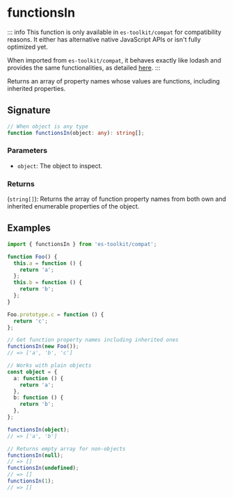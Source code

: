 # functionsIn

::: info
This function is only available in `es-toolkit/compat` for compatibility reasons. It either has alternative native JavaScript APIs or isn't fully optimized yet.

When imported from `es-toolkit/compat`, it behaves exactly like lodash and provides the same functionalities, as detailed [here](../../../compatibility.md).
:::

Returns an array of property names whose values are functions, including inherited properties.

## Signature

```typescript
// When object is any type
function functionsIn(object: any): string[];
```

### Parameters

- `object`: The object to inspect.

### Returns

(`string[]`): Returns the array of function property names from both own and inherited enumerable properties of the object.

## Examples

```typescript
import { functionsIn } from 'es-toolkit/compat';

function Foo() {
  this.a = function () {
    return 'a';
  };
  this.b = function () {
    return 'b';
  };
}

Foo.prototype.c = function () {
  return 'c';
};

// Get function property names including inherited ones
functionsIn(new Foo());
// => ['a', 'b', 'c']

// Works with plain objects
const object = {
  a: function () {
    return 'a';
  },
  b: function () {
    return 'b';
  },
};

functionsIn(object);
// => ['a', 'b']

// Returns empty array for non-objects
functionsIn(null);
// => []
functionsIn(undefined);
// => []
functionsIn(1);
// => []
```
